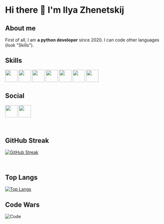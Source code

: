 # Hi there 👋 I'm Ilya Zhenetskij

## About me
First of all, I am **a python developer** since 2020. I can code other languages (look "Skills").

## Skills
<img src="https://cdn.jsdelivr.net/npm/programming-languages-logos/src/python/python.png" height="40"> <img src="https://cdn.jsdelivr.net/npm/programming-languages-logos/src/c/c.png" height="40"> <img src="https://cdn.jsdelivr.net/npm/programming-languages-logos/src/cpp/cpp.png" height="40"> <img src="https://cdn.jsdelivr.net/npm/programming-languages-logos/src/csharp/csharp.png" height="40"> <img src="https://cdn.jsdelivr.net/npm/programming-languages-logos/src/go/go.png" height="40"> <img src="https://cdn.jsdelivr.net/npm/programming-languages-logos/src/javascript/javascript.png" height="40"> <img src="https://cdn.jsdelivr.net/npm/programming-languages-logos/src/java/java.png" height="40"> 

## Social
<a href="https://vk.com/ilyazheprog"><img src="https://raw.githubusercontent.com/gauravghongde/social-icons/master/PNG/Color/VK.png" height="40"></a>
<a href="https://t.me/ilyazheprog"><img src="https://raw.githubusercontent.com/gauravghongde/social-icons/master/PNG/Color/Telegram.png" height="40"></a>

<br>

## GitHub Streak
[![GitHub Streak](https://streak-stats.demolab.com?user=ilyazheprog)](https://git.io/streak-stats)

<br>

## Top Langs

[![Top Langs](https://github-readme-stats-ruby-one.vercel.app/api/top-langs/?username=ilyazheprog&layout=compact)](https://github.com/anuraghazra/github-readme-stats)
<br>

## Code Wars

![Code](https://www.codewars.com/users/Ilya484/badges/large)
